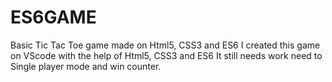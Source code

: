 # ES6GAME
Basic Tic Tac Toe game made on Html5, CSS3 and ES6
I created this game on VScode with the help of Html5, CSS3 and ES6
It still needs work need to Single player mode and win counter.
